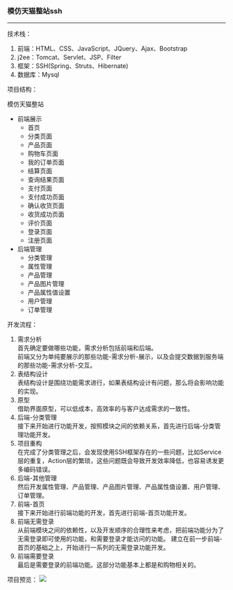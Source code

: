### 模仿天猫整站ssh
---

技术栈：
1. 前端：HTML、CSS、JavaScript、JQuery、Ajax、Bootstrap
2. j2ee：Tomcat、Servlet、JSP、Filter
3. 框架：SSH(Spring、Struts、Hibernate)
4. 数据库：Mysql

项目结构：

模仿天猫整站
- 前端展示
    - 首页
    - 分类页面
    - 产品页面
    - 购物车页面
    - 我的订单页面
    - 结算页面
    - 查询结果页面
    - 支付页面
    - 支付成功页面
    - 确认收货页面
    - 收货成功页面
    - 评价页面
    - 登录页面
    - 注册页面
- 后端管理
    - 分类管理
    - 属性管理
    - 产品管理
    - 产品图片管理
    - 产品属性值设置
    - 用户管理
    - 订单管理
    
开发流程：
1. 需求分析<br/>
首先确定要做哪些功能，需求分析包括前端和后端。<br/>
前端又分为单纯要展示的那些功能-需求分析-展示，以及会提交数据到服务端的那些功能-需求分析-交互。
2. 表结构设计<br/>
表结构设计是围绕功能需求进行，如果表结构设计有问题，那么将会影响功能的实现。
3. 原型<br/>
借助界面原型，可以低成本，高效率的与客户达成需求的一致性。
4. 后端-分类管理<br/>
接下来开始进行功能开发，按照模块之间的依赖关系，首先进行后端-分类管理功能开发。
5. 项目重构<br/>
在完成了分类管理之后，会发现使用SSH框架存在的一些问题，比如Service层的重复，Action层的繁琐，这些问题既会导致开发效率降低，也容易诱发更多编码错误。
6. 后端-其他管理<br/>
然后开发属性管理、产品管理、产品图片管理、产品属性值设置、用户管理、订单管理。
7. 前端-首页<br/>
接下来开始进行前端功能的开发，首先进行前端-首页功能开发。
8. 前端无需登录<br/>
从前端模块之间的依赖性，以及开发顺序的合理性来考虑，把前端功能分为了无需登录即可使用的功能，和需要登录才能访问的功能。 建立在前一步前端-首页的基础之上，开始进行一系列的无需登录功能开发。
9. 前端需要登录<br/>
最后是需要登录的前端功能。这部分功能基本上都是和购物相关的。

项目预览：
![](https://s1.ax1x.com/2020/09/23/wjSLbn.png)
